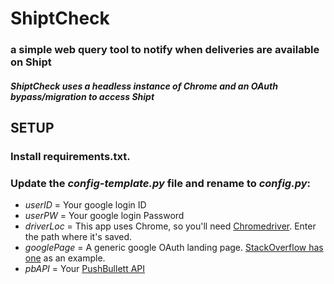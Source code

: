 # ShiptCheck 
### a simple web query tool to notify when deliveries are available on Shipt
##### ShiptCheck uses a headless instance of Chrome and an OAuth bypass/migration to access Shipt 
  
## SETUP 
### Install requirements.txt.
### Update the *config-template.py* file and rename to *config.py*:
* *userID* = Your google login ID
* *userPW* = Your google login Password
* *driverLoc* = This app uses Chrome, so you'll need [Chromedriver](https://chromedriver.chromium.org/downloads). Enter the path where it's saved. 
* *googlePage* = A generic google OAuth landing page. [StackOverflow has one](https://accounts.google.com/signin/oauth/identifier?client_id=717762328687-iludtf96g1hinl76e4lc1b9a82g457nn.apps.googleusercontent.com&as=AdbJ-lkEluBIh0zm96n9hQ&destination=https%3A%2F%2Fstackauth.com&approval_state=!ChRKU1lFZGpodEk1SlZYRm1OWF9pMhIfazJ0NDdJNDE2Y2thMEs2dFEwd1Nsa3NsZDRfSUZSYw%E2%88%99AF-3PDcAAAAAXo_KlPcol3aWcsl5fRg6m6Q7R5WbLYOz&oauthgdpr=1&xsrfsig=ChkAeAh8T76hwI-2c_g1CioP8-P3rd2dlTdsEg5hcHByb3ZhbF9zdGF0ZRILZGVzdGluYXRpb24SBXNvYWN1Eg9vYXV0aHJpc2t5c2NvcGU&flowName=GeneralOAuthFlow) as an example.  
* *pbAPI* = Your [PushBullett API](https://docs.pushbullet.com/)